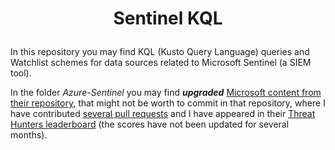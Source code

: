 # <p align="center">Sentinel KQL</p>

In this repository you may find KQL (Kusto Query Language) queries and Watchlist schemes for data sources related to Microsoft Sentinel (a SIEM tool).

In the folder *Azure-Sentinel* you may find ***upgraded*** [Microsoft content from their repository](https://github.com/Azure/Azure-Sentinel), that might not be worth to commit in that repository, where I have contributed [several pull requests](https://github.com/Azure/Azure-Sentinel/pulls?q=is%3Apr+author%3Aep3p) and I have appeared in their [Threat Hunters leaderboard](https://github.com/Azure/Azure-Sentinel/blob/master/Tools/stats/stats.md) (the scores have not been updated for several months).
